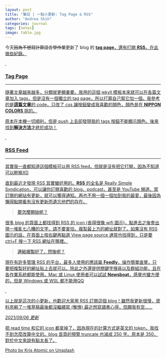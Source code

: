 ```yaml
---
layout: post
title: "筆記 | 一點小更新: Tag Page & RSS"
author: "Andrea Shih"
categories: journal
tags: [notes]
image: table.jpg
---
```


今天~~因為不想寫計算語言學作業~~更新了 blog 的 [**<u>tag page<u>**](https://andreashih.github.io/blog/menu/tags.html)，還有打開 [**<u>RSS<u>**](https://andreashih.github.io/blog/rss-feed.xml)，在此做些紀錄。

&nbsp;

### Tag Page
---
隨著文章越來越多，分類就更顯重要。我用的這個 jekyll 模板本來就可以在各篇文章加入 tags，但是沒有一個獨立的 tag page，所以打算自己幫它加一個。我參考的是[**<u>這篇文章<u>**](https://nk910216.github.io/2017/08/11/UsingTagsForJekyll/)的 code，只改了 css 讓按鈕變成我喜歡的顏色，顏色是在 [**<u>NIPPON COLORS<u>**](https://nipponcolors.com/) 挑的。

原本在本機一切順利，但是 push 上去卻發現我的 tags 按鈕不能顯示顏色。後來找到[**<u>解決方法<u>**](https://stackoverflow.com/questions/49743535/jekyll-static-page-css-not-rendering)才終於成功！

&nbsp;

### RSS Feed
---
其實我一直都知道這個模板可以用 RSS feed，但就是沒有把它打開，因為不知道可以幹嘛XD

直到最近才發現 RSS 其實蠻好用的。[**<u>RSS<u>**](https://zh.wikipedia.org/wiki/RSS) 的全名是 Really Simple Syndication，可以讓你訂閱喜歡的 blog、podcast，甚至是 YouTube 頻道。當訂閱的網站有更新，就可以獲得通知。再也不用一個一個加到我的最愛，最後因為懶得點開看有沒有更新而遺忘他們的存在。

> **要怎麼開始呢？**

很多 blog 的頁面上都找得到 RSS 的 icon (長得很像 wifi 圖示)，點進去之後會出現一堆亂七八糟的文字，請不要害怕，複製最上方的網址就對了。如果沒有 RSS 圖示的話，在頁面上按右鍵再點選 View page source 通常也找得到，只是要 ctrl+F 搜一下 RSS 網址在哪裡。

> **連結複製好了，然後呢？**

現在有許多管理 RSS 的平台，最多人使用的應該屬 [**<u>Feedly<u>**](https://feedly.com/)，操作簡單直覺，只要把複製好的網址貼上去就可以。除此之外還提供關鍵字搜尋以及群組功能，且在各作業系統都能使用。Mac 或 Linux 使用者可以試試 [**<u>Newsboat<u>**](https://newsboat.org/)，感覺也蠻方便的，但是 Windows 或 WSL 都不能用QQ

&nbsp;

以上就是這次的小更新，也歡迎大家用 RSS 訂閱這個 blog！雖然我更新很慢，資料夾躺了一堆草稿最後都沒繼續寫 (慚愧) 最近想寫讀書心得，但願我有空......

*2021/09/06 更新*

把 read time 和它的 icon 都拿掉了，因為現在的計算方式是英文的 token，我找不到怎麼改算中文的。blog 首頁的預覽 truncate 也減成 250 字。原本是 350，對於中文來說有點太長了。

Photo by <a href="https://unsplash.com/@krisatomic?utm_source=unsplash&utm_medium=referral&utm_content=creditCopyText">Kris Atomic</a> on <a href="https://unsplash.com/s/photos/cafe?utm_source=unsplash&utm_medium=referral&utm_content=creditCopyText">Unsplash</a>
  